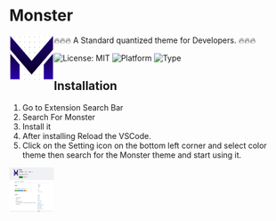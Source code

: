 ﻿# Monster
<a href="url"><img src="icon.png" align="left" height="80" width="80" ></a>

🔥🔥🔥 A Standard quantized theme for Developers. 🔥🔥🔥

![License: MIT](https://img.shields.io/badge/license-MIT-brightgreen)
![Platform](https://img.shields.io/badge/platform-windows%20%7C%20macos%20%7C%20linux-blue)
![Type](https://img.shields.io/badge/type-extension-orange)

## Installation

1. Go to Extension Search Bar
2. Search For Monster
3. Install it
4. After installing Reload the VSCode.
5. Click on the Setting icon on the bottom left corner and select color theme then search for the Monster theme and start using it.


<a href="url"><img src="Monster.png" align="left" height="80" width="80" ></a>
